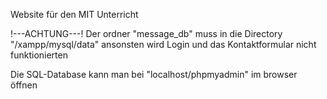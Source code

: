 Website für den MIT Unterricht

!---ACHTUNG---!
Der ordner "message_db" muss in die Directory
"/xampp/mysql/data"
ansonsten wird Login und das Kontaktformular nicht funktionierten

Die SQL-Database kann man bei "localhost/phpmyadmin" im browser öffnen